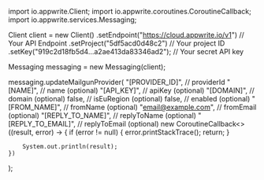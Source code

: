import io.appwrite.Client;
import io.appwrite.coroutines.CoroutineCallback;
import io.appwrite.services.Messaging;

Client client = new Client()
    .setEndpoint("https://cloud.appwrite.io/v1") // Your API Endpoint
    .setProject("5df5acd0d48c2") // Your project ID
    .setKey("919c2d18fb5d4...a2ae413da83346ad2"); // Your secret API key

Messaging messaging = new Messaging(client);

messaging.updateMailgunProvider(
    "[PROVIDER_ID]", // providerId
    "[NAME]", // name (optional)
    "[API_KEY]", // apiKey (optional)
    "[DOMAIN]", // domain (optional)
    false, // isEuRegion (optional)
    false, // enabled (optional)
    "[FROM_NAME]", // fromName (optional)
    "email@example.com", // fromEmail (optional)
    "[REPLY_TO_NAME]", // replyToName (optional)
    "[REPLY_TO_EMAIL]", // replyToEmail (optional)
    new CoroutineCallback<>((result, error) -> {
        if (error != null) {
            error.printStackTrace();
            return;
        }

        System.out.println(result);
    })
);

